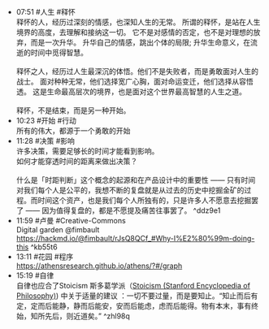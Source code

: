 

- 07:51 #人生 #释怀<br>释怀的人，经历过深刻的情感，也深知人生的无常。 所谓的释怀，是站在人生境界的高度，去理解和接纳这一切。 它不是对感情的否定，也不是对理想的放弃，而是一次升华。 升华自己的情感，跳出个体的局限; 升华生命意义，在流逝的时间中觅得智慧。 <br><br>释怀之人，经历过人生最深沉的体悟。他们不是失败者，而是勇敢面对人生的战士。 面对种种无常，他们选择宽广心胸，面对命运变迁，他们选择从容悟透。 这是生命最高层次的境界，也是面对这个世界最高智慧的人生之道。 <br><br>释怀，不是结束，而是另一种开始。
- 10:23 #开始 #行动<br>所有的伟大，都源于一个勇敢的开始 
- 11:28 #决策 #影响<br>许多决策，需要足够长的时间才能看到影响。 <br>如何才能穿透时间的距离来做出决策？<br><br>什么是「时距判断」这个概念的起源和在产品设计中的重要性 —— 只有时间对我们每个人是公平的，我想不断的复盘就是从过去的历史中挖掘金矿的过程。而时间这个资产，也是我们每个人所独有的，只是许多人不愿意去挖掘罢了 —— 因为值得复盘的，都是不愿提及痛苦往事罢了。 ^ddz9e1
- 11:59 #卢曼 #Creative-Commons<br>Digital garden @fimbault<br>https://hackmd.io/@fimbault/rJsQ8QCf_#Why-I%E2%80%99m-doing-this  ^kb55t6
- 13:11 #花园 #程序<br>https://athensresearch.github.io/athens/?#/graph
- 15:19 #自律<br>自律也应合了Stoicism 斯多葛学派（[Stoicism (Stanford Encyclopedia of Philosophy)](https://plato.stanford.edu/entries/stoicism/)) 中关于适量的建议 ：一切不要过量，而是要知止。“知止而后有定，定而后能静，静而后能安，安而后能虑，虑而后能得。物有本末，事有终始，知所先后，则近道矣。”  ^zhl98q